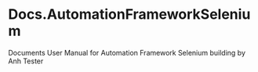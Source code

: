 # Docs.AutomationFrameworkSelenium
Documents User Manual for Automation Framework Selenium building by Anh Tester
